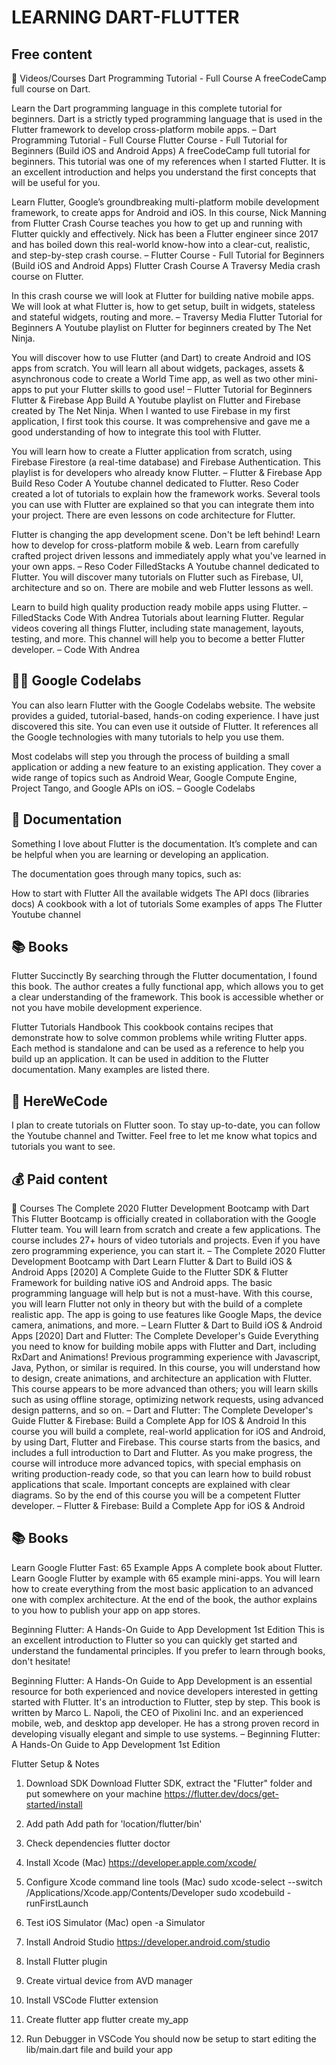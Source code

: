 # LEARNING DART-FLUTTER

## Free content
📸 Videos/Courses
Dart Programming Tutorial - Full Course
A freeCodeCamp full course on Dart.

Learn the Dart programming language in this complete tutorial for beginners. Dart is a strictly typed programming language that is used in the Flutter framework to develop cross-platform mobile apps. – Dart Programming Tutorial - Full Course
Flutter Course - Full Tutorial for Beginners (Build iOS and Android Apps)
A freeCodeCamp full tutorial for beginners. This tutorial was one of my references when I started Flutter. It is an excellent introduction and helps you understand the first concepts that will be useful for you.

Learn Flutter, Google’s groundbreaking multi-platform mobile development framework, to create apps for Android and iOS.  In this course, Nick Manning from Flutter Crash Course teaches you how to get up and running with Flutter quickly and effectively. Nick has been a Flutter engineer since 2017 and has boiled down this real-world know-how into a clear-cut, realistic, and step-by-step crash course. – Flutter Course - Full Tutorial for Beginners (Build iOS and Android Apps)
Flutter Crash Course
A Traversy Media crash course on Flutter.

In this crash course we will look at Flutter for building native mobile apps. We will look at what Flutter is, how to get setup, built in widgets, stateless and stateful widgets, routing and more. – Traversy Media
Flutter Tutorial for Beginners
A Youtube playlist on Flutter for beginners created by The Net Ninja.

You will discover how to use Flutter (and Dart) to create Android and IOS apps from scratch. You will learn all about widgets, packages, assets & asynchronous code to create a World Time app, as well as two other mini-apps to put your Flutter skills to good use! – Flutter Tutorial for Beginners
Flutter & Firebase App Build
A Youtube playlist on Flutter and Firebase created by The Net Ninja. When I wanted to use Firebase in my first application, I first took this course. It was comprehensive and gave me a good understanding of how to integrate this tool with Flutter.

You will learn how to create a Flutter application from scratch, using Firebase Firestore (a real-time database) and Firebase Authentication. This playlist is for developers who already know Flutter. – Flutter & Firebase App Build
Reso Coder
A Youtube channel dedicated to Flutter. Reso Coder created a lot of tutorials to explain how the framework works. Several tools you can use with Flutter are explained so that you can integrate them into your project. There are even lessons on code architecture for Flutter.

Flutter is changing the app development scene. Don't be left behind! Learn how to develop for cross-platform mobile & web.  Learn from carefully crafted project driven lessons and immediately apply what you've learned in your own apps. – Reso Coder
FilledStacks
A Youtube channel dedicated to Flutter. You will discover many tutorials on Flutter such as Firebase, UI, architecture and so on. There are mobile and web Flutter lessons as well.

Learn to build high quality production ready mobile apps using Flutter.  – FilledStacks
Code With Andrea
Tutorials about learning Flutter. Regular videos covering all things Flutter, including state management, layouts, testing, and more.  This channel will help you to become a better Flutter developer. – Code With Andrea

## 👩‍💻 Google Codelabs
You can also learn Flutter with the Google Codelabs website. The website provides a guided, tutorial-based, hands-on coding experience. I have just discovered this site. You can even use it outside of Flutter. It references all the Google technologies with many tutorials to help you use them.

Most codelabs will step you through the process of building a small application or adding a new feature to an existing application. They cover a wide range of topics such as Android Wear, Google Compute Engine, Project Tango, and Google APIs on iOS. – Google Codelabs

## 📄 Documentation
Something I love about Flutter is the documentation. It’s complete and can be helpful when you are learning or developing an application.

The documentation goes through many topics, such as:

How to start with Flutter
All the available widgets
The API docs (libraries docs)
A cookbook with a lot of tutorials
Some examples of apps
The Flutter Youtube channel

## 📚 Books
Flutter Succinctly
By searching through the Flutter documentation, I found this book. The author creates a fully functional app, which allows you to get a clear understanding of the framework. This book is accessible whether or not you have mobile development experience.

Flutter Tutorials Handbook
This cookbook contains recipes that demonstrate how to solve common problems while writing Flutter apps. Each method is standalone and can be used as a reference to help you build up an application. It can be used in addition to the Flutter documentation. Many examples are listed there.

## 🚀 HereWeCode
I plan to create tutorials on Flutter soon. To stay up-to-date, you can follow the Youtube channel and Twitter. Feel free to let me know what topics and tutorials you want to see.

## 💰 Paid content
📸 Courses
The Complete 2020 Flutter Development Bootcamp with Dart
This Flutter Bootcamp is officially created in collaboration with the Google Flutter team. You will learn from scratch and create a few applications. The course includes 27+ hours of video tutorials and projects. Even if you have zero programming experience, you can start it. – The Complete 2020 Flutter Development Bootcamp with Dart
Learn Flutter & Dart to Build iOS & Android Apps [2020]
A Complete Guide to the Flutter SDK & Flutter Framework for building native iOS and Android apps. The basic programming language will help but is not a must-have. With this course, you will learn Flutter not only in theory but with the build of a complete realistic app. The app is going to use features like Google Maps, the device camera, animations, and more. – Learn Flutter & Dart to Build iOS & Android Apps [2020]
Dart and Flutter: The Complete Developer's Guide
Everything you need to know for building mobile apps with Flutter and Dart, including RxDart and Animations! Previous programming experience with Javascript, Java, Python, or similar is required.  In this course, you will understand how to design, create animations, and architecture an application with Flutter. This course appears to be more advanced than others; you will learn skills such as using offline storage, optimizing network requests, using advanced design patterns, and so on. – Dart and Flutter: The Complete Developer's Guide
Flutter & Firebase: Build a Complete App for IOS & Android
In this course you will build a complete, real-world application for iOS and Android, by using Dart, Flutter and Firebase. This course starts from the basics, and includes a full introduction to Dart and Flutter. As you make progress, the course will introduce more advanced topics, with special emphasis on writing production-ready code, so that you can learn how to build robust applications that scale. Important concepts are explained with clear diagrams. So by the end of this course you will be a competent Flutter developer. – Flutter & Firebase: Build a Complete App for iOS & Android

## 📚 Books
Learn Google Flutter Fast: 65 Example Apps
A complete book about Flutter. Learn Google Flutter by example with 65 example mini-apps. You will learn how to create everything from the most basic application to an advanced one with complex architecture. At the end of the book, the author explains to you how to publish your app on app stores.

Beginning Flutter: A Hands-On Guide to App Development 1st Edition
This is an excellent introduction to Flutter so you can quickly get started and understand the fundamental principles. If you prefer to learn through books, don't hesitate!

Beginning Flutter: A Hands-On Guide to App Development is an essential resource for both experienced and novice developers interested in getting started with Flutter. It's an introduction to Flutter, step by step. This book is written by Marco L. Napoli, the CEO of Pixolini Inc. and an experienced mobile, web, and desktop app developer. He has a strong proven record in developing visually elegant and simple to use systems. – Beginning Flutter: A Hands-On Guide to App Development 1st Edition

Flutter Setup & Notes
1. Download SDK
Download Flutter SDK, extract the "Flutter" folder and put somewhere on your machine https://flutter.dev/docs/get-started/install

2. Add path
Add path for 'location/flutter/bin'

3. Check dependencies
flutter doctor
4. Install Xcode (Mac)
https://developer.apple.com/xcode/

5. Configure Xcode command line tools (Mac)
sudo xcode-select --switch /Applications/Xcode.app/Contents/Developer
sudo xcodebuild -runFirstLaunch
6. Test iOS Simulator (Mac)
open -a Simulator
7. Install Android Studio
https://developer.android.com/studio

8. Install Flutter plugin
9. Create virtual device from AVD manager
10. Install VSCode Flutter extension
11. Create flutter app
flutter create my_app
12. Run Debugger in VSCode
You should now be setup to start editing the lib/main.dart file and build your app

